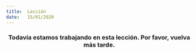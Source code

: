 ```yaml
---
title:  Lección
date:   15/01/2020
---
```


### <center>Todavía estamos trabajando en esta lección. Por favor, vuelva más tarde.</center>